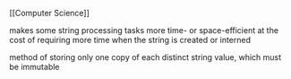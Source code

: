 [[Computer Science]]

makes some string processing tasks more time- or space-efficient at the cost of requiring more time when the string is created or interned

method of storing only one copy of each distinct string value, which must be immutable
